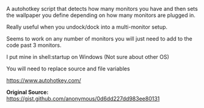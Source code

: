 A autohotkey script that detects how many monitors you have and then sets the wallpaper you define depending on how many monitors are plugged in. 

Really useful when you undock/dock into a multi-monitor setup. 

Seems to work on any number of monitors you will just need to add to the code past 3 monitors.

I put mine in shell:startup on Windows (Not sure about other OS)

You will need to replace source and file variables

https://www.autohotkey.com/


<b>Original Source:</b> https://gist.github.com/anonymous/0d6dd227dd983ee80131

